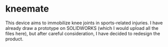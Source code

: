 # kneemate
This device aims to immobilize knee joints in sports-related injuries. I have already draw a prototype on SOLIDWORKS (which I would upload all the files here), but after careful consideration, I have decided to redesign the product.
